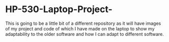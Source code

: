 # HP-530-Laptop-Project-
This is going to be a little bit of a different repository as it will have images of my project and code of which I have made on the laptop to show my adaptability to the older software and how I can adapt to different software.
